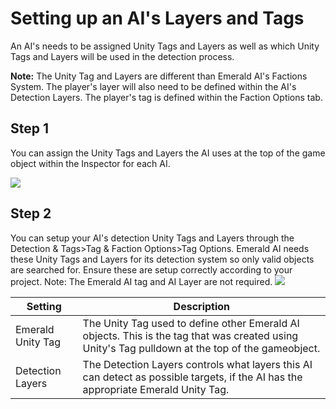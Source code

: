 # Setting up an AI's Layers and Tags
An AI's needs to be assigned Unity Tags and Layers as well as which Unity Tags and Layers will be used in the detection process. 

**Note:** The Unity Tag and Layers are different than Emerald AI's Factions System. The player's layer will also need to be defined within the AI's Detection Layers. The player's tag is defined within the Faction Options tab.

## Step 1
You can assign the Unity Tags and Layers the AI uses at the top of the game object within the Inspector for each AI.

![](https://i.imgur.com/a6IoPfP.png)

## Step 2
You can setup your AI's detection Unity Tags and Layers through the Detection & Tags>Tag & Faction Options>Tag Options. Emerald AI needs these Unity Tags and Layers for its detection system so only valid objects are searched for. Ensure these are setup correctly according to your project. Note: The Emerald AI tag and AI Layer are not required.
![](https://i.imgur.com/W3cEGXn.png)

| Setting  | Description |
| ------------- | ------------- |
| Emerald Unity Tag  | The Unity Tag used to define other Emerald AI objects. This is the tag that was created using Unity's Tag pulldown at the top of the gameobject.  |
| Detection Layers  | The Detection Layers controls what layers this AI can detect as possible targets, if the AI has the appropriate Emerald Unity Tag.  |